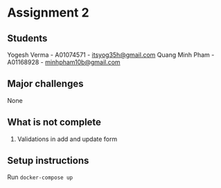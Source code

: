 # Assignment 2
## Students
Yogesh Verma - A01074571 - itsyog35h@gmail.com
Quang Minh Pham - A01168928 - minhpham10b@gmail.com

## Major challenges
None

## What is not complete
1. Validations in add and update form

## Setup instructions
Run `docker-compose up`

